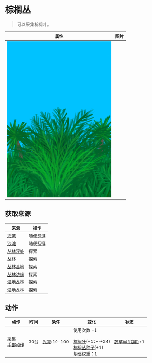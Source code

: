 # 棕榈丛  
> 可以采集棕榈叶。  
  
  属性  |   图片   
 ----  |  ----:   
   |  ![](Sprite/PalmBush.png)   
  
## 获取来源  
来源  |  操作  
----  |  ----  
[海湾](Bay.md)  |  随便逛逛  
[沙滩](Beach.md)  |  随便逛逛  
[丛林深处](DeepJungle.md)  |  探索  
[丛林](Jungle.md)  |  探索  
[丛林高地](JungleHighlands.md)  |  探索  
[丛林边缘](Outskirts.md)  |  探索  
[湿地丛林](Wetlands.md)  |  探索  
[湿地丛林](Wetlands.md)  |  探索  
## 动作  
动作  |  时间  |  条件  |  变化  |  状态  
----  |  ----  |  ----  |  ----  |  ----  
采集<br>[手部动作](HandAction.md)  |  30分  |  [光亮](Light.md):10-100  |  使用次数  -1<br><br>[棕榈叶](PalmFronds.md)(+12～+24)<br>[棕榈丛种子](PalmBushSeeds.md)(+1)<br>基础权重：1<br>  |  [药草学(技能)](Skill_Herbology.md)+1  
